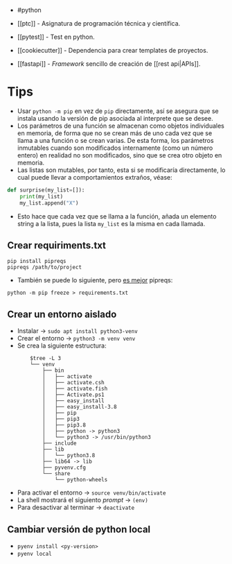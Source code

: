 - #python 

- [[ptc]] - Asignatura de programación técnica y científica.
- [[pytest]] - Test en python.
- [[cookiecutter]] - Dependencia para crear templates de proyectos.
- [[fastapi]] - *Framework* sencillo de creación de [[rest api|APIs]].

# Tips
- Usar `python -m pip` en vez de `pip` directamente, así se asegura que se instala usando la versión de pip asociada al interprete que se desee.
- Los parámetros de una función se almacenan como objetos individuales en memoria, de forma que no se crean más de uno cada vez que se llama a una función o se crean varias. De esta forma, los parámetros inmutables cuando son modificados internamente (como un número entero) en realidad no son modificados, sino que se crea otro objeto en memoria.
- Las listas son mutables, por tanto, esta si se modificaría directamente, lo cual puede llevar a comportamientos extraños, véase:
```python
def surprise(my_list=[]): 
	print(my_list) 
	my_list.append("X")
```
- Esto hace que cada vez que se llama a la función, añada un elemento string a la lista, pues la lista `my_list` es la misma en cada llamada.
## Crear requiriments.txt
```
pip install pipreqs
pipreqs /path/to/project
```
- También se puede lo siguiente, pero [es mejor](https://stackoverflow.com/questions/31684375/automatically-create-file-requirements-txt) pipreqs: 
```
python -m pip freeze > requirements.txt
```
## Crear un entorno aislado
- Instalar -> `sudo apt install python3-venv`
- Crear el entorno -> `python3 -m venv venv`
- Se crea la siguiente estructura:
	```
		$tree -L 3
		└── venv
		    ├── bin
		    │   ├── activate
		    │   ├── activate.csh
		    │   ├── activate.fish
		    │   ├── Activate.ps1
		    │   ├── easy_install
		    │   ├── easy_install-3.8
		    │   ├── pip
		    │   ├── pip3
		    │   ├── pip3.8
		    │   ├── python -> python3
		    │   └── python3 -> /usr/bin/python3
		    ├── include
		    ├── lib
		    │   └── python3.8
		    ├── lib64 -> lib
		    ├── pyvenv.cfg
		    └── share
		        └── python-wheels
	```
- Para activar el entorno -> `source venv/bin/activate`
- La shell mostrará el siguiento *prompt* -> `(env)`
- Para desactivar al terminar -> `deactivate`
## Cambiar versión de python local
- `pyenv install <py-version>`
- `pyenv local`